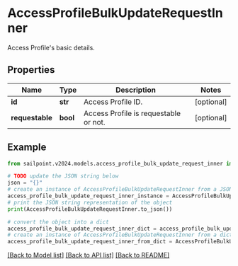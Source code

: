 # AccessProfileBulkUpdateRequestInner

Access Profile's basic details.

## Properties

Name | Type | Description | Notes
------------ | ------------- | ------------- | -------------
**id** | **str** | Access Profile ID. | [optional] 
**requestable** | **bool** | Access Profile is requestable or not. | [optional] 

## Example

```python
from sailpoint.v2024.models.access_profile_bulk_update_request_inner import AccessProfileBulkUpdateRequestInner

# TODO update the JSON string below
json = "{}"
# create an instance of AccessProfileBulkUpdateRequestInner from a JSON string
access_profile_bulk_update_request_inner_instance = AccessProfileBulkUpdateRequestInner.from_json(json)
# print the JSON string representation of the object
print(AccessProfileBulkUpdateRequestInner.to_json())

# convert the object into a dict
access_profile_bulk_update_request_inner_dict = access_profile_bulk_update_request_inner_instance.to_dict()
# create an instance of AccessProfileBulkUpdateRequestInner from a dict
access_profile_bulk_update_request_inner_from_dict = AccessProfileBulkUpdateRequestInner.from_dict(access_profile_bulk_update_request_inner_dict)
```
[[Back to Model list]](../README.md#documentation-for-models) [[Back to API list]](../README.md#documentation-for-api-endpoints) [[Back to README]](../README.md)


